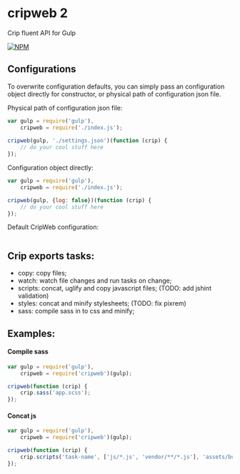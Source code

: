 # cripweb 2
Crip fluent API for Gulp

[![NPM](https://nodei.co/npm/cripweb.png?downloads=true&downloadRank=true&stars=true)](https://nodei.co/npm/cripweb/)

## Configurations

To overwrite configuration defaults, you can simply pass an configuration object directly for constructor, or physical path of configuration json file.

Physical path of configuration json file:
```js
var gulp = require('gulp'),
    cripweb = require('./index.js');
    
cripweb(gulp, './settings.json')(function (crip) {
    // do your cool stuff here
});
```

Configuration object directly:
```js
var gulp = require('gulp'),
    cripweb = require('./index.js');

cripweb(gulp, {log: false})(function (crip) {
    // do your cool stuff here
});
```

Default CripWeb configuration:

```js

```

## Crip exports tasks:
 - copy: copy files;
 - watch: watch file changes and run tasks on change;
 - scripts: concat, uglify and copy javascript files; (TODO: add jshint validation) 
 - styles: concat and minify stylesheets; (TODO: fix pixrem)
 - sass: compile sass in to css and minify;

 
## Examples:
#### Compile sass
```js
var gulp = require('gulp'),
    cripweb = require('cripweb')(gulp);

cripweb(function (crip) {
    crip.sass('app.scss');
});
```

#### Concat js
```js
var gulp = require('gulp'),
    cripweb = require('cripweb')(gulp);

cripweb(function (crip) {
    crip.scripts('task-name', ['js/*.js', 'vendor/**/*.js'], 'assets/build/js', 'file-name', 'base-dir');
});
```
